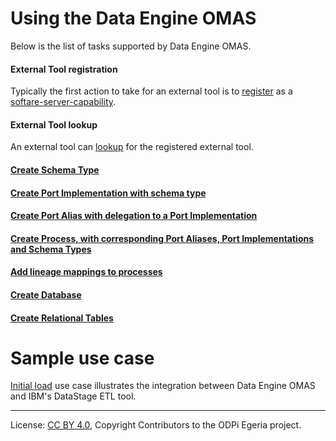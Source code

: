 <!-- SPDX-License-Identifier: CC-BY-4.0 -->
<!-- Copyright Contributors to the ODPi Egeria project. -->


# Using the Data Engine OMAS

Below is the list of tasks supported by Data Engine OMAS.

#### External Tool registration

Typically the first action to take for an external tool is to [register](register-external-tool.md) as a 
[softare-server-capability](../../../docs/concepts/server-capabilities).

#### External Tool lookup

An external tool can [lookup](lookup-registration-tool.md) for the registered external tool.

#### [Create Schema Type](create-schema-types.md)

#### [Create Port Implementation with schema type](create-port-implementations.md)

#### [Create Port Alias with delegation to a Port Implementation](create-port-aliases.md)

#### [Create Process, with corresponding Port Aliases, Port Implementations and Schema Types](create-processes.md)

#### [Add lineage mappings to processes](add-lineage-mappings.md)

#### [Create Database](create-databases.md) 

#### [Create Relational Tables](create-relational-tables.md) 

# Sample use case

[Initial load](initial-load-igc-data-stage.md) use case illustrates the integration between 
Data Engine OMAS and IBM's DataStage ETL tool.

----
License: [CC BY 4.0](https://creativecommons.org/licenses/by/4.0/),
Copyright Contributors to the ODPi Egeria project.